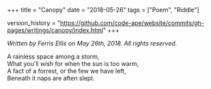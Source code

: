 +++
title = "Canopy"
date = "2018-05-26"
tags = ["Poem", "Riddle"]

version_history = "https://github.com/code-ape/website/commits/gh-pages/writings/canopy/index.html"
+++

*Written by Ferris Ellis on May 26th, 2018. All rights reserved.*

A rainless space among a storm, <br>
What you'll wish for when the sun is too warm, <br>
A fact of a forrest, or the few we have left, <br>
Beneath it naps are aften slept.

